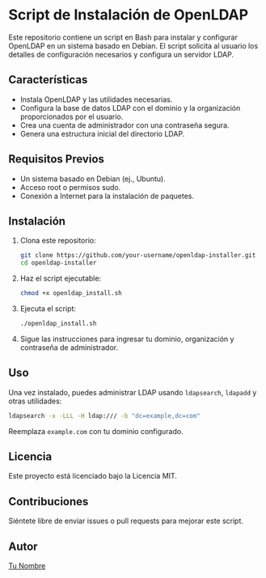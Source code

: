 # Script de Instalación de OpenLDAP

Este repositorio contiene un script en Bash para instalar y configurar OpenLDAP en un sistema basado en Debian. El script solicita al usuario los detalles de configuración necesarios y configura un servidor LDAP.

## Características
- Instala OpenLDAP y las utilidades necesarias.
- Configura la base de datos LDAP con el dominio y la organización proporcionados por el usuario.
- Crea una cuenta de administrador con una contraseña segura.
- Genera una estructura inicial del directorio LDAP.

## Requisitos Previos
- Un sistema basado en Debian (ej., Ubuntu).
- Acceso root o permisos sudo.
- Conexión a Internet para la instalación de paquetes.

## Instalación
1. Clona este repositorio:
   ```sh
   git clone https://github.com/your-username/openldap-installer.git
   cd openldap-installer
   ```
2. Haz el script ejecutable:
   ```sh
   chmod +x openldap_install.sh
   ```
3. Ejecuta el script:
   ```sh
   ./openldap_install.sh
   ```
4. Sigue las instrucciones para ingresar tu dominio, organización y contraseña de administrador.

## Uso
Una vez instalado, puedes administrar LDAP usando `ldapsearch`, `ldapadd` y otras utilidades:
```sh
ldapsearch -x -LLL -H ldap:/// -b "dc=example,dc=com"
```
Reemplaza `example.com` con tu dominio configurado.

## Licencia
Este proyecto está licenciado bajo la Licencia MIT.

## Contribuciones
Siéntete libre de enviar issues o pull requests para mejorar este script.

## Autor
[Tu Nombre](https://github.com/your-username)

